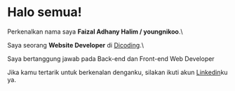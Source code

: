 # Halo semua! 

Perkenalkan nama saya **Faizal Adhany Halim / youngnikoo**.\

Saya seorang **Website Developer** di [Dicoding](https://www.dicoding.com/).\

Saya bertanggung jawab pada Back-end dan Front-end Web Developer

Jika kamu tertarik untuk berkenalan denganku, silakan ikuti akun [Linkedin](https://www.linkedin.com/in/faizaladhany/)ku ya.
